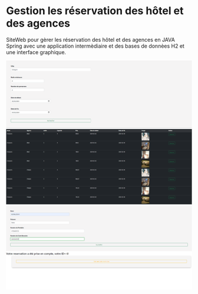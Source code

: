 # Gestion les réservation des hôtel et des agences
SiteWeb pour gèrer les réservation des hôtel et des agences en JAVA Spring avec une application intermèdiaire et des bases de donnèes H2 et une interface graphique.


![Home Page](./Rapport%20UML/00000.PNG)
![Home Page](./Rapport%20UML/11111.PNG)
![Home Page](./Rapport%20UML/33333.PNG)
![Home Page](./Rapport%20UML/44444.PNG)

